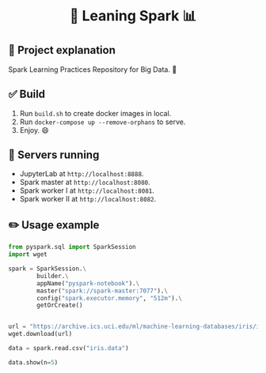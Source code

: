 <h1 style="margin-top:10px;" align="center"> 🐘
  <strong> Leaning Spark </strong> 📊
</h1>

## 🐧 Project explanation

Spark Learning Practices Repository for Big Data. 🌟

## ✅ Build

1. Run `build.sh` to create docker images in local.
2. Run `docker-compose up --remove-orphans` to serve.
3. Enjoy. 😄

## 🚀 Servers running

* JupyterLab at `http://localhost:8888`.
* Spark master at `http://localhost:8080`.
* Spark worker I at `http://localhost:8081`.
* Spark worker II at `http://localhost:8082`.

## ✏️ Usage example

```python
from pyspark.sql import SparkSession
import wget

spark = SparkSession.\
        builder.\
        appName("pyspark-notebook").\
        master("spark://spark-master:7077").\
        config("spark.executor.memory", "512m").\
        getOrCreate()


url = "https://archive.ics.uci.edu/ml/machine-learning-databases/iris/iris.data"
wget.download(url)

data = spark.read.csv("iris.data")

data.show(n=5)
```

